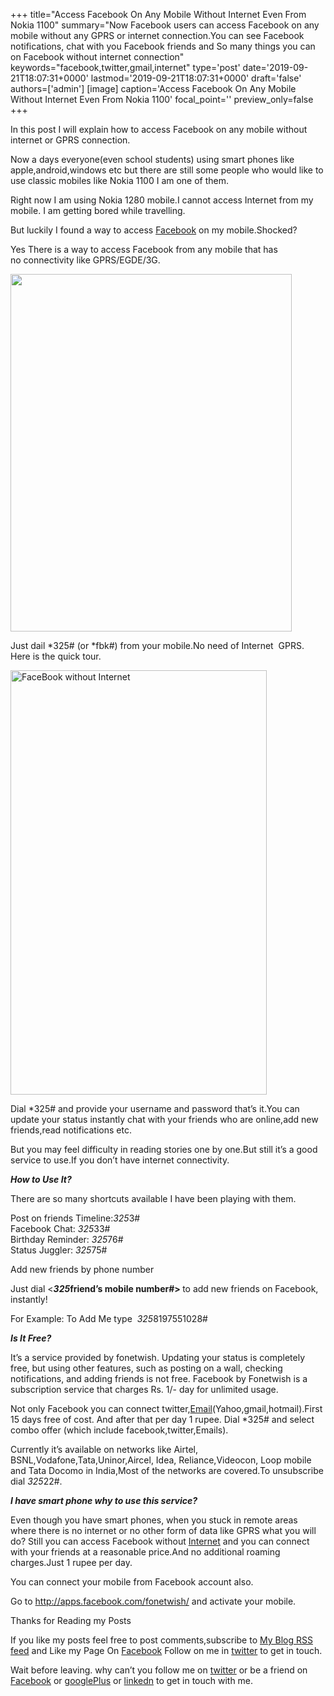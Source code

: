 +++
title="Access Facebook On Any Mobile Without Internet Even From Nokia 1100"
summary="Now Facebook users can access Facebook on any mobile without any GPRS or internet connection.You can see Facebook notifications, chat with you Facebook friends and So many things you can on Facebook without internet connection"
keywords="facebook,twitter,gmail,internet"
type='post'
date='2019-09-21T18:07:31+0000'
lastmod='2019-09-21T18:07:31+0000'
draft='false'
authors=['admin']
[image]
caption='Access Facebook On Any Mobile Without Internet Even From Nokia 1100'
focal_point=''
preview_only=false
+++


In this post I will explain how to access Facebook on any mobile without internet or GPRS connection.

Now a days everyone(even school students) using smart phones like apple,android,windows etc but there are still some people who would like to use classic mobiles like Nokia 1100 I am one of them.

Right now I am using Nokia 1280 mobile.I cannot access Internet from my mobile. I am getting bored while travelling.

But luckily I found a way to access <a href="https://www.arungudelli.com/2012/12/must-have-facebook-feature-definitely-you-will-love-it.html" target="_blank">Facebook</a> on my mobile.Shocked?

Yes There is a way to access Facebook from any mobile that has no&nbsp;connectivity like GPRS/EGDE/3G.

<a href="https://arun-arungudellicom.netdna-ssl.com/wp-content/uploads/2013/01/Facebook-on-Nokia-11001.jpg"><img class="size-full wp-image-568 aligncenter" title="Facebook on Nokia 1100" alt="" src="https://arun-arungudellicom.netdna-ssl.com/wp-content/uploads/2013/01/Facebook-on-Nokia-11001.jpg" width="450" height="572" srcset="https://arun-arungudellicom.netdna-ssl.com/wp-content/uploads/2013/01/Facebook-on-Nokia-11001.jpg 450w, https://arun-arungudellicom.netdna-ssl.com/wp-content/uploads/2013/01/Facebook-on-Nokia-11001-236x300.jpg 236w" sizes="(max-width: 450px) 100vw, 450px"></a>

Just dail *325# (or *fbk#) from your mobile.No need of Internet &nbsp;GPRS. Here is the quick tour.

<a href="https://arun-arungudellicom.netdna-ssl.com/wp-content/uploads/2013/01/FaceBook-without-Internet.png"><img class="size-full wp-image-560 aligncenter" title="FaceBook without Internet" alt="FaceBook without Internet" src="https://arun-arungudellicom.netdna-ssl.com/wp-content/uploads/2013/01/FaceBook-without-Internet.png" width="410" height="679" srcset="https://arun-arungudellicom.netdna-ssl.com/wp-content/uploads/2013/01/FaceBook-without-Internet.png 410w, https://arun-arungudellicom.netdna-ssl.com/wp-content/uploads/2013/01/FaceBook-without-Internet-181x300.png 181w" sizes="(max-width: 410px) 100vw, 410px"></a>

Dial *325# and provide your username and password that’s it.You can update your status instantly chat with your friends who are online,add new friends,read notifications etc.

But you may feel difficulty in reading stories one by one.But still it’s a good service to use.If you don’t have internet connectivity.

<em><strong>How to Use It?</strong></em>

There are so many shortcuts available I have been playing with them.

Post on friends Timeline:*325*3#<br>
Facebook Chat: *325*33#<br>
Birthday Reminder: *325*76#<br>
Status Juggler: *325*75#

Add new friends by phone number

Just dial &lt;<strong>*325*friend’s mobile number#&gt;&nbsp;</strong>to add new friends on Facebook, instantly!

For Example: To Add Me type &nbsp;*325*8197551028#

<em><strong>Is It Free?</strong></em>

It’s a service provided by fonetwish. Updating your status is completely free, but using other features, such as posting on a wall, checking notifications, and adding friends is not free. Facebook by Fonetwish is a subscription service that charges Rs. 1/- day for unlimited usage.

Not only Facebook you can connect twitter,<a href="https://www.arungudelli.com/2012/08/track-who-opened-your-mails-yesware.html" target="_blank">Email</a>(Yahoo,gmail,hotmail).First 15 days free of cost. And after that per day 1 rupee. Dial *325# and select combo offer (which include facebook,twitter,Emails).

Currently it’s available on networks like&nbsp;Airtel, BSNL,Vodafone,Tata,Uninor,Aircel, Idea, Reliance,Videocon, Loop mobile and Tata Docomo in India,Most of the networks are covered.To unsubscribe dial *325*22#.

<em><strong>I have smart phone why to use this service?</strong></em>

Even though you have smart phones, when you stuck in remote areas where there is no internet or no other form of data like GPRS what you will do? Still you can access Facebook without <a href="https://www.arungudelli.com/2012/09/interesting-facts-about-google.html" target="_blank">Internet</a> and you can connect with your friends at a reasonable price.And no additional roaming charges.Just 1 rupee per day.

You can connect your mobile from Facebook account also.

Go to&nbsp;<a href="http://apps.facebook.com/fonetwish/" target="_blank">http://apps.facebook.com/fonetwish/</a>&nbsp;and activate your mobile.

Thanks for Reading my Posts

If you like my posts feel free to post comments,subscribe to&nbsp;<a href="http://feeds.feedburner.com/arungudelli/eSUg" target="_blank">My Blog RSS feed</a>&nbsp;and Like my Page On&nbsp;<a href="https://www.facebook.com/arungudelli" target="_blank">Facebook</a>&nbsp;Follow on me in&nbsp;<a href="https://twitter.com/arunGudelli" target="_blank">twitter</a>&nbsp;to get in touch.

Wait before leaving.
why can’t you follow me on <a href="https://twitter.com/arungudelli" target="_blank">twitter</a> or be a friend on <a href="https://www.facebook.com/gudelliArun" target="_blank">Facebook</a> or <a href="https://plus.google.com/+ArunkumarGudelli" target="_blank">googlePlus</a> or <a href="https://www.linkedin.com/in/arungudelli/" target="_blank">linkedn</a> to get in touch with me.









